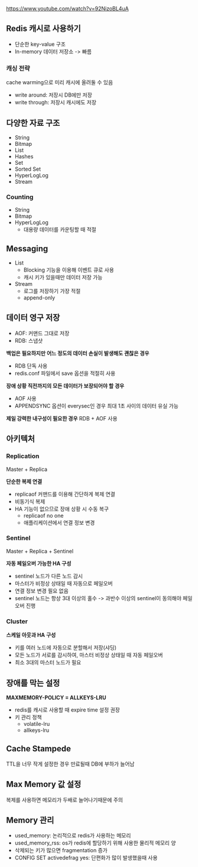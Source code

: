 https://www.youtube.com/watch?v=92NizoBL4uA

## Redis 캐시로 사용하기
- 단순한 key-value 구조
- In-memory 데이터 저장소 -> 빠름

### 캐싱 전략

cache warming으로 미리 캐시에 올려둘 수 있음

- write around: 저장시 DB에만 저장
- write through: 저장시 캐시에도 저장

## 다양한 자료 구조
- String
- Bitmap
- List
- Hashes
- Set
- Sorted Set
- HyperLogLog
- Stream

### Counting
- String
- Bitmap
- HyperLogLog
  - 대용량 데이터를 카운팅할 때 적절

## Messaging
- List
  - Blocking 기능을 이용해 이벤트 큐로 사용
  - 캐시 키가 있을때만 데이터 저장 가능
- Stream
  - 로그를 저장하기 가장 적절
  - append-only

## 데이터 영구 저장
- AOF: 커맨드 그대로 저장
- RDB: 스냅샷

**백업은 필요하지만 어느 정도의 데이터 손실이 발생해도 괜찮은 경우**
- RDB 단독 사용
- redis.conf 파일에서 save 옵션을 적절히 사용

**장애 상황 직전까지의 모든 데이터가 보장되어야 할 경우**
- AOF 사용
- APPENDSYNC 옵션이 everysec인 경우 최대 1초 사이의 데이터 유실 가능

**제일 강력한 내구성이 필요한 경우**
RDB + AOF 사용

## 아키텍처
### Replication
Master + Replica  

**단순한 복제 연결**
- replicaof 커맨드를 이용해 간단하게 복제 연결
- 비동기식 복제
- HA 기능이 없으므로 장애 상황 시 수동 복구
  - replicaof no one
  - 애플리케이션에서 연결 정보 변경

### Sentinel
Master + Replica + Sentinel

**자동 페일오버 가능한 HA 구성**
- sentinel 노드가 다른 노드 감시
- 마스터가 비정상 상태일 때 자동으로 페일오버
- 연결 정보 변경 필요 없음
- sentinel 노드는 항상 3대 이상의 홀수 -> 과반수 이상의 sentinel이 동의해야 페일오버 진행

### Cluster
**스케일 아웃과 HA 구성**
- 키를 여러 노드에 자동으로 분할해서 저장(샤딩)
- 모든 노드가 서로를 감시하여, 마스터 비정상 상태일 때 자동 페일오버
- 최소 3대의 마스터 노드가 필요

## 장애를 막는 설정
**MAXMEMORY-POLICY = ALLKEYS-LRU**
- redis를 캐시로 사용할 때 expire time 설정 권장
- 키 관리 정책 
  - volatile-lru
  - allkeys-lru

## Cache Stampede
TTL을 너무 작게 설정한 경우
만료될때 DB에 부하가 늘어남

## Max Memory 값 설정
복제를 사용하면 메모리가 두배로 늘어나기때문에 주의

## Memory 관리
- used_memory: 논리적으로 redis가 사용하는 메모리
- used_memory_rss: os가 redis에 할당하기 위해 사용한 물리적 메모리 양
- 삭제되는 키가 많으면 fragmentation 증가
- CONFIG SET activedefrag yes: 단편화가 많이 발생했을때 사용
